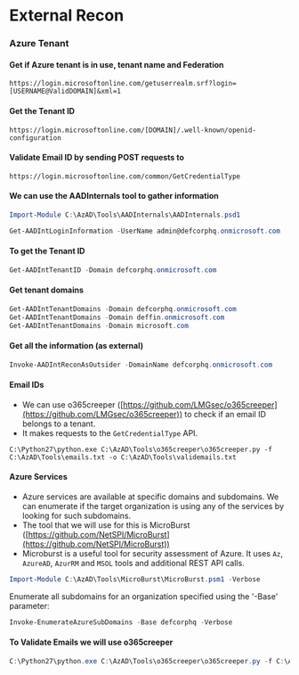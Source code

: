 # External Recon

### Azure Tenant <a href="#azure-tenant" id="azure-tenant"></a>

#### Get if Azure tenant is in use, tenant name and Federation <a href="#get-if-azure-tenant-is-in-use-tenant-name-and-federation" id="get-if-azure-tenant-is-in-use-tenant-name-and-federation"></a>

```
https://login.microsoftonline.com/getuserrealm.srf?login=[USERNAME@ValidDOMAIN]&xml=1
```

#### Get the Tenant ID <a href="#get-the-tenant-id" id="get-the-tenant-id"></a>

```
https://login.microsoftonline.com/[DOMAIN]/.well-known/openid-configuration
```

#### Validate Email ID by sending POST requests to <a href="#validate-email-id-by-sending-post-requests-to" id="validate-email-id-by-sending-post-requests-to"></a>

```
https://login.microsoftonline.com/common/GetCredentialType
```

#### We can use the AADInternals tool to gather information <a href="#we-can-use-the-aadinternals-tool-to-gather-information" id="we-can-use-the-aadinternals-tool-to-gather-information"></a>

```powershell
Import-Module C:\AzAD\Tools\AADInternals\AADInternals.psd1

Get-AADIntLoginInformation -UserName admin@defcorphq.onmicrosoft.com
```

#### To get the Tenant ID <a href="#to-get-the-tenant-id" id="to-get-the-tenant-id"></a>

```powershell
Get-AADIntTenantID -Domain defcorphq.onmicrosoft.com
```

#### Get tenant domains <a href="#get-tenant-domains" id="get-tenant-domains"></a>

```powershell
Get-AADIntTenantDomains -Domain defcorphq.onmicrosoft.com
Get-AADIntTenantDomains -Domain deffin.onmicrosoft.com
Get-AADIntTenantDomains -Domain microsoft.com
```

#### Get all the information (as external) <a href="#get-all-the-information-as-external" id="get-all-the-information-as-external"></a>

```powershell
Invoke-AADIntReconAsOutsider -DomainName defcorphq.onmicrosoft.com
```

#### Email IDs <a href="#email-ids" id="email-ids"></a>

* We can use o365creeper ([https://github.com/LMGsec/o365creeper](https://github.com/LMGsec/o365creeper)) to check if an email ID belongs to a tenant.
* It makes requests to the `GetCredentialType` API.

```batch
C:\Python27\python.exe C:\AzAD\Tools\o365creeper\o365creeper.py -f C:\AzAD\Tools\emails.txt -o C:\AzAD\Tools\validemails.txt
```

#### Azure Services <a href="#azure-services" id="azure-services"></a>

* Azure services are available at specific domains and subdomains. We can enumerate if the target organization is using any of the services by looking for such subdomains.
* The tool that we will use for this is MicroBurst ([https://github.com/NetSPI/MicroBurst](https://github.com/NetSPI/MicroBurst))
* Microburst is a useful tool for security assessment of Azure. It uses `Az`, `AzureAD`, `AzurRM` and `MSOL` tools and additional REST API calls.

```powershell
Import-Module C:\AzAD\Tools\MicroBurst\MicroBurst.psm1 -Verbose
```

Enumerate all subdomains for an organization specified using the '-Base' parameter:

```powershell
Invoke-EnumerateAzureSubDomains -Base defcorphq -Verbose
```

#### To Validate Emails we will use o365creeper <a href="#to-validate-emails-we-will-use-o365creeper" id="to-validate-emails-we-will-use-o365creeper"></a>

```powershell
C:\Python27\python.exe C:\AzAD\Tools\o365creeper\o365creeper.py -f C:\AzAD\Tools\emails.txt 
```
